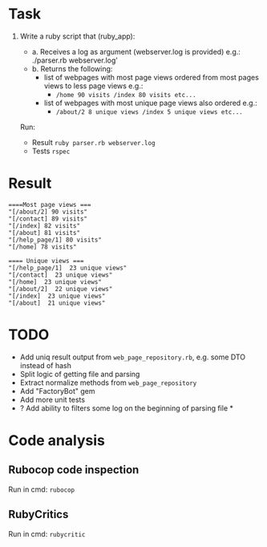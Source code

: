 # Task
1. Write a ruby script that (ruby_app):    
    * a. Receives a log as argument (webserver.log is provided) e.g.: ./parser.rb webserver.log’
    * b. Returns the following:
        * list of webpages with most page views ordered from most pages views to less page views e.g.:
            * `/home 90 visits /index 80 visits etc...` 
        * list of webpages with most unique page views also ordered e.g.:
            * `/about/2 8 unique views /index 5 unique views etc...`

    Run:
     * Result `ruby parser.rb webserver.log`
     * Tests `rspec`
     
# Result
```
====Most page views ===
"[/about/2] 90 visits"
"[/contact] 89 visits"
"[/index] 82 visits"
"[/about] 81 visits"
"[/help_page/1] 80 visits"
"[/home] 78 visits"

==== Unique views ===
"[/help_page/1]  23 unique views"
"[/contact]  23 unique views"
"[/home]  23 unique views"
"[/about/2]  22 unique views"
"[/index]  23 unique views"
"[/about]  21 unique views" 
```
# TODO
* Add uniq result output from `web_page_repository.rb`, e.g. some DTO instead of hash
* Split logic of getting file and parsing
* Extract normalize methods from `web_page_repository`  
* Add "FactoryBot" gem
* Add more unit tests
* ? Add ability to filters some log on the beginning of parsing file * 


# Code analysis
## Rubocop code inspection

Run in cmd: `rubocop`

## RubyCritics
Run in cmd: `rubycritic`
        
 
